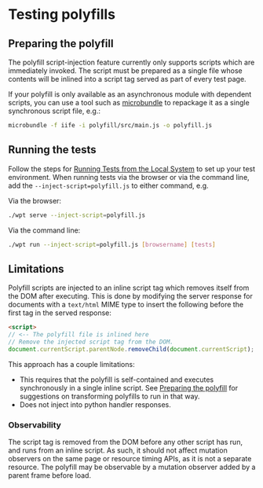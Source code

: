 # Testing polyfills

## Preparing the polyfill

The polyfill script-injection feature currently only supports scripts which
are immediately invoked. The script must be prepared as a single file whose
contents will be inlined into a script tag served as part of every test page.

If your polyfill is only available as an asynchronous module with dependent
scripts, you can use a tool such as
[microbundle](https://github.com/developit/microbundle) to repackage it as a
single synchronous script file, e.g.:

```bash
microbundle -f iife -i polyfill/src/main.js -o polyfill.js
```

## Running the tests

Follow the steps for [Running Tests from the Local System](from-local-system) to
set up your test environment. When running tests via the browser or via the
command line, add the `--inject-script=polyfill.js` to either command, e.g.

Via the browser:

```bash
./wpt serve --inject-script=polyfill.js
```

Via the command line:

```bash
./wpt run --inject-script=polyfill.js [browsername] [tests]
```

## Limitations

Polyfill scripts are injected to an inline script tag which removes itself from
the DOM after executing. This is done by modifying the server response for
documents with a `text/html` MIME type  to insert the following before the first tag in
the served response:

```html
<script>
// <-- The polyfill file is inlined here
// Remove the injected script tag from the DOM.
document.currentScript.parentNode.removeChild(document.currentScript);
```

This approach has a couple limitations:
* This requires that the polyfill is self-contained and executes
synchronously in a single inline script. See [Preparing the
polyfill](#preparing-the-polyfill) for suggestions on transforming polyfills to
run in that way.
* Does not inject into python handler responses.

### Observability

The script tag is removed from the DOM before any other script has run, and runs
from an inline script. As such, it should not affect mutation observers on the
same page or resource timing APIs, as it is not a separate resource. The polyfill
may be observable by a mutation observer added by a parent frame before load.
